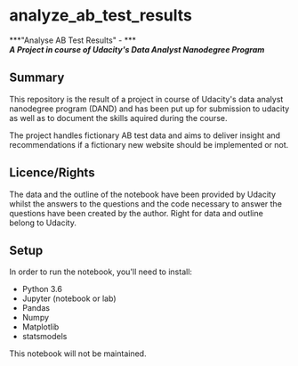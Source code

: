 # analyze_ab_test_results
***"Analyse AB Test Results" - ***  
***A Project in course of Udacity's Data Analyst Nanodegree Program***

## Summary

This repository is the result of a project in course of Udacity's data analyst nanodegree program (DAND) and has been put up for submission to udacity as well as to document the skills aquired during the course.

The project handles fictionary AB test data and aims to deliver insight and recommendations if a fictionary new website should be implemented or not.

## Licence/Rights

The data and the outline of the notebook have been provided by Udacity whilst the answers to the questions and the code necessary to answer the questions have been created by the author. Right for data and outline belong to Udacity.

## Setup

In order to run the notebook, you'll need to install:
- Python 3.6
- Jupyter (notebook or lab)
- Pandas
- Numpy
- Matplotlib
- statsmodels

This notebook will not be maintained.
